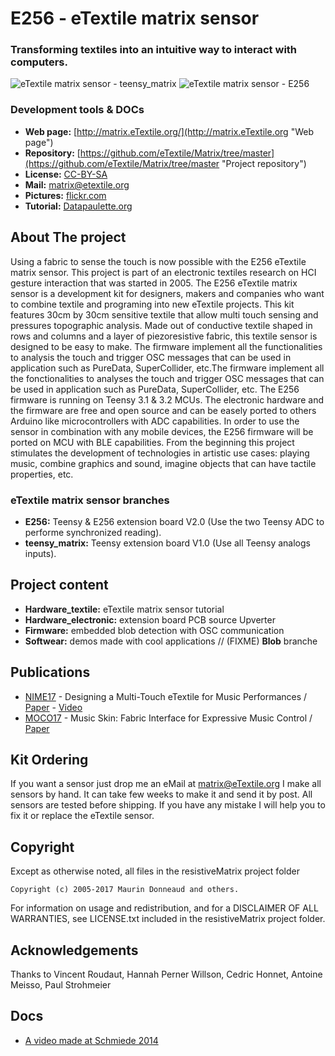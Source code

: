 # E256 - eTextile matrix sensor

### Transforming textiles into an intuitive way to interact with computers.

![eTextile matrix sensor - teensy_matrix](https://farm6.staticflickr.com/5572/30306414062_22bba76566_z_d.jpg)
![eTextile matrix sensor - E256](https://farm1.staticflickr.com/798/40904680852_d5c9b1b35d_z_d.jpg)

### Development tools & DOCs
* **Web page:** [http://matrix.eTextile.org/](http://matrix.eTextile.org "Web page")
* **Repository:** [https://github.com/eTextile/Matrix/tree/master](https://github.com/eTextile/Matrix/tree/master "Project repository")
* **License:** [CC-BY-SA](https://github.com/eTextile/Matrix/tree/Blob/LICENSE "E256 Matrix license")
* **Mail:** [matrix@etextile.org](mailto:lulu@etextile.org "eMail")
* **Pictures:** [flickr.com](https://www.flickr.com/photos/maurin/albums/72157673740361510/ "Share your pictures with us")
* **Tutorial:** [Datapaulette.org](http://wiki.datapaulette.org/doku.php/atelier/projets/matrice_textile "#DataPaulette #Jardindalice")

## About The project

Using a fabric to sense the touch is now possible with the E256 eTextile matrix sensor.
This project is part of an electronic textiles research on HCI gesture interaction that was started in 2005.
The E256 eTextile matrix sensor is a development kit for designers, makers and companies who want to combine textile and programing into new eTextile projects.
This kit features 30cm by 30cm sensitive textile that allow multi touch sensing and pressures topographic analysis.
Made out of conductive textile shaped in rows and columns and a layer of piezoresistive fabric, this textile sensor is designed to be easy to make.
The firmware implement all the functionalities to analysis the touch and trigger OSC messages that can be used in application such as PureData, SuperCollider, etc.The firmware implement all the fonctionalities to analyses the touch and trigger OSC messages that can be used in application such as PureData, SuperCollider, etc.
The E256 firmware is running on Teensy 3.1 & 3.2 MCUs.
The electronic hardware and the firmware are free and open source and can be easely ported to others Arduino like microcontrollers with ADC capabilities.
In order to use the sensor in combination with any mobile devices, the E256 firmware will be ported on MCU with BLE capabilities.
From the beginning this project stimulates the development of technologies in artistic use cases: playing music, combine graphics and sound, imagine objects that can have tactile properties, etc.

### eTextile matrix sensor branches
* **E256:** Teensy & E256 extension board V2.0 (Use the two Teensy ADC to performe synchronized reading).
* **teensy_matrix:** Teensy extension board V1.0 (Use all Teensy analogs inputs).

## Project content
* **Hardware_textile:** eTextile matrix sensor tutorial
* **Hardware_electronic:** extension board PCB source Upverter
* **Firmware:** embedded blob detection with OSC communication
* **Softwear:** demos made with cool applications // (FIXME) **Blob** branche

## Publications
- [NIME17](http://www.nime2017.org/) - Designing a Multi-Touch eTextile for Music Performances / [Paper](https://etextile.github.io/resistiveMatrix/publications/NIME17-eTextile.pdf) - [Video](https://vimeo.com/217690743)
- [MOCO17](http://moco17.movementcomputing.org/) - Music Skin: Fabric Interface for Expressive Music Control / [Paper](https://etextile.github.io/resistiveMatrix/publications/MOCO17-MusicSkin.pdf)

## Kit Ordering
If you want a sensor just drop me an eMail at matrix@eTextile.org
I make all sensors by hand. It can take few weeks to make it and send it by post.
All sensors are tested before shipping.
If you have any mistake I will help you to fix it or replace the eTextile sensor.

## Copyright
Except as otherwise noted, all files in the resistiveMatrix project folder

    Copyright (c) 2005-2017 Maurin Donneaud and others.

For information on usage and redistribution, and for a DISCLAIMER OF ALL
WARRANTIES, see LICENSE.txt included in the resistiveMatrix project folder.

## Acknowledgements
Thanks to Vincent Roudaut, Hannah Perner Willson, Cedric Honnet, Antoine Meisso, Paul Strohmeier

## Docs
- [A video made at Schmiede 2014](http://www.kobakant.at/DIY/?p=4305/)
